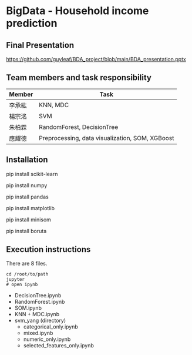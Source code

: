 BigData - **Household income prediction**
===========================


## Final Presentation
https://github.com/guyleaf/BDA_project/blob/main/BDA_presentation.pptx
## Team members and task responsibility

| Member | Task                                            |
| ------ | ----------------------------------------------- |
| 李承紘 | KNN, MDC                                        |
| 楊宗洺 | SVM                                             |
| 朱柏霖 | RandomForest, DecisionTree                      |
| 應耀德 | Preprocessing, data visualization, SOM, XGBoost |



## Installation

pip install scikit-learn

pip install numpy

pip install pandas

pip install matplotlib

pip install minisom

pip install boruta



## Execution instructions

There are 8 files.

```
cd /root/to/path
jupyter
# open ipynb
```

* DecisionTree.ipynb
* RandomForest.ipynb
* SOM.ipynb
* KNN + MDC.ipynb
* svm_yang (directory)
  * categorical_only.ipynb
  * mixed.ipynb
  * numeric_only.ipynb
  * selected_features_only.ipynb
